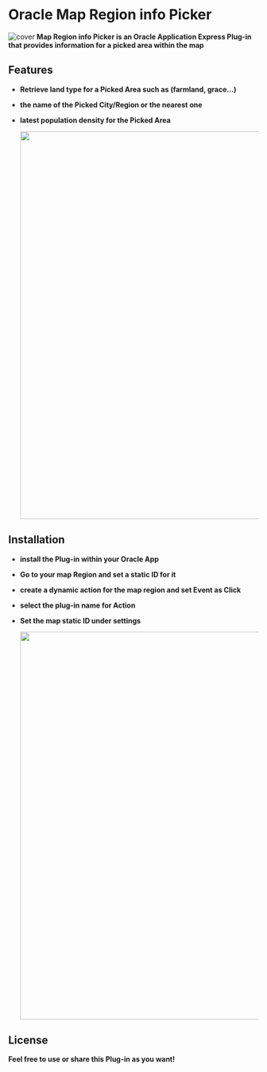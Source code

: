 # Oracle Map Region info Picker
![cover](https://res.cloudinary.com/ddlvxyrdr/image/upload/v1711366542/Group_8735_ljmlmo.png)
<b>Map Region info Picker is an Oracle Application Express Plug-in that provides information for a picked area within the map <br>

<p>
  <p>
    <p>
      
## Features

- Retrieve land type for a Picked Area such as (farmland, grace...) 
- the name of the Picked City/Region or the nearest one
- latest population density for the Picked Area
  <p>

  <img  src="https://res.cloudinary.com/ddlvxyrdr/image/upload/v1711366540/Group_8734_inxg8h.png" width="780" />
  

 ## Installation
- install the Plug-in within your Oracle App
- Go to your map Region and set a static ID for it 
- create a dynamic action for the map region and set Event as Click
- select the plug-in name for Action
- Set the map static ID under settings
  
  <p>
  <img  src="https://res.cloudinary.com/ddlvxyrdr/image/upload/v1711366541/Group_8733_cbw7bx.png" width="780" />
  
## License
Feel free to use or share this Plug-in as you want!
